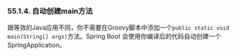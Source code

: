 ### 55.1.4. 自动创建main方法

跟等效的Java应用不同，你不需要在Groovy脚本中添加一个`public static void main(String[] args)`方法。Spring Boot 会使用你编译后的代码自动创建一个SpringApplication。
